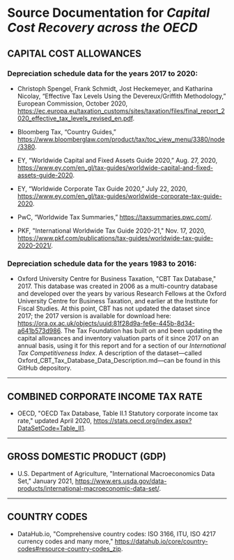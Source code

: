 # Source Documentation for _Capital Cost Recovery across the OECD_


## **CAPITAL COST ALLOWANCES**

### Depreciation schedule data for the years 2017 to 2020:

* Christoph Spengel, Frank Schmidt, Jost Heckemeyer, and Katharina Nicolay, “Effective Tax Levels Using the Devereux/Griffith Methodology,” European Commission, October 2020, https://ec.europa.eu/taxation_customs/sites/taxation/files/final_report_2020_effective_tax_levels_revised_en.pdf.

* Bloomberg Tax, “Country Guides,” https://www.bloomberglaw.com/product/tax/toc_view_menu/3380/node/3380.

* EY, “Worldwide Capital and Fixed Assets Guide 2020,” Aug. 27, 2020, https://www.ey.com/en_gl/tax-guides/worldwide-capital-and-fixed-assets-guide-2020.

* EY, “Worldwide Corporate Tax Guide 2020,” July 22, 2020, https://www.ey.com/en_gl/tax-guides/worldwide-corporate-tax-guide-2020.

* PwC, “Worldwide Tax Summaries,” https://taxsummaries.pwc.com/.

* PKF, "International Worldwide Tax Guide 2020-21," Nov. 17, 2020, https://www.pkf.com/publications/tax-guides/worldwide-tax-guide-2020-2021/.

### Depreciation schedule data for the years 1983 to 2016:

* Oxford University Centre for Business Taxation, "CBT Tax Database," 2017. This database was created in 2006 as a multi-country database and developed over the years by various Research Fellows at the Oxford University Centre for Business Taxation, and earlier at the Institute for Fiscal Studies. 
At this point, CBT has not updated the dataset since 2017; the 2017 version is available for download here: https://ora.ox.ac.uk/objects/uuid:81f28d9a-fe6e-445b-8d34-a641b573d986. The Tax Foundation has built on and been updating the capital allowances and inventory valuation parts of it since 2017 on an annual basis, using it for this report and for a section of our _International Tax Competitiveness Index_. A description of the dataset—called Oxford_CBT_Tax_Database_Data_Description.md—can be found in this GitHub depository.

____________________________________________________
## **COMBINED CORPORATE INCOME TAX RATE**
* OECD, "OECD Tax Database, Table II.1 Statutory corporate income tax rate," updated April 2020, https://stats.oecd.org/index.aspx?DataSetCode=Table_II1.

____________________________________________________
## **GROSS DOMESTIC PRODUCT (GDP)**

* U.S. Department of Agriculture, "International Macroeconomics Data Set," January 2021, https://www.ers.usda.gov/data-products/international-macroeconomic-data-set/.


____________________________________________________
## **COUNTRY CODES**

* DataHub.io, "Comprehensive country codes: ISO 3166, ITU, ISO 4217 currency codes and many more," https://datahub.io/core/country-codes#resource-country-codes_zip.
